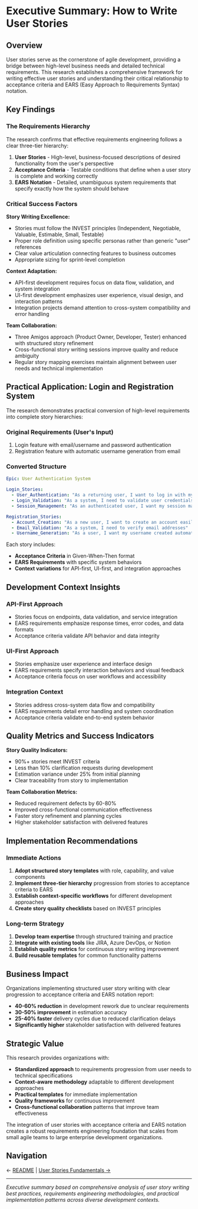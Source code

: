 # Executive Summary: How to Write User Stories

## Overview

User stories serve as the cornerstone of agile development, providing a bridge between high-level business needs and detailed technical requirements. This research establishes a comprehensive framework for writing effective user stories and understanding their critical relationship to acceptance criteria and EARS (Easy Approach to Requirements Syntax) notation.

## Key Findings

### The Requirements Hierarchy

The research confirms that effective requirements engineering follows a clear three-tier hierarchy:

1. **User Stories** - High-level, business-focused descriptions of desired functionality from the user's perspective
2. **Acceptance Criteria** - Testable conditions that define when a user story is complete and working correctly
3. **EARS Notation** - Detailed, unambiguous system requirements that specify exactly how the system should behave

### Critical Success Factors

**Story Writing Excellence:**
- Stories must follow the INVEST principles (Independent, Negotiable, Valuable, Estimable, Small, Testable)
- Proper role definition using specific personas rather than generic "user" references
- Clear value articulation connecting features to business outcomes
- Appropriate sizing for sprint-level completion

**Context Adaptation:**
- API-first development requires focus on data flow, validation, and system integration
- UI-first development emphasizes user experience, visual design, and interaction patterns
- Integration projects demand attention to cross-system compatibility and error handling

**Team Collaboration:**
- Three Amigos approach (Product Owner, Developer, Tester) enhanced with structured story refinement
- Cross-functional story writing sessions improve quality and reduce ambiguity
- Regular story mapping exercises maintain alignment between user needs and technical implementation

## Practical Application: Login and Registration System

The research demonstrates practical conversion of high-level requirements into complete story hierarchies:

### Original Requirements (User's Input)
1. Login feature with email/username and password authentication
2. Registration feature with automatic username generation from email

### Converted Structure
```yaml
Epic: User Authentication System

Login_Stories:
  - User_Authentication: "As a returning user, I want to log in with my credentials"
  - Login_Validation: "As a system, I need to validate user credentials securely"
  - Session_Management: "As an authenticated user, I want my session maintained"

Registration_Stories:
  - Account_Creation: "As a new user, I want to create an account easily"
  - Email_Validation: "As a system, I need to verify email addresses"
  - Username_Generation: "As a user, I want my username created automatically"
```

Each story includes:
- **Acceptance Criteria** in Given-When-Then format
- **EARS Requirements** with specific system behaviors
- **Context variations** for API-first, UI-first, and integration approaches

## Development Context Insights

### API-First Approach
- Stories focus on endpoints, data validation, and service integration
- EARS requirements emphasize response times, error codes, and data formats
- Acceptance criteria validate API behavior and data integrity

### UI-First Approach  
- Stories emphasize user experience and interface design
- EARS requirements specify interaction behaviors and visual feedback
- Acceptance criteria focus on user workflows and accessibility

### Integration Context
- Stories address cross-system data flow and compatibility
- EARS requirements detail error handling and system coordination
- Acceptance criteria validate end-to-end system behavior

## Quality Metrics and Success Indicators

**Story Quality Indicators:**
- 90%+ stories meet INVEST criteria
- Less than 10% clarification requests during development
- Estimation variance under 25% from initial planning
- Clear traceability from story to implementation

**Team Collaboration Metrics:**
- Reduced requirement defects by 60-80%
- Improved cross-functional communication effectiveness
- Faster story refinement and planning cycles
- Higher stakeholder satisfaction with delivered features

## Implementation Recommendations

### Immediate Actions
1. **Adopt structured story templates** with role, capability, and value components
2. **Implement three-tier hierarchy** progression from stories to acceptance criteria to EARS
3. **Establish context-specific workflows** for different development approaches
4. **Create story quality checklists** based on INVEST principles

### Long-term Strategy
1. **Develop team expertise** through structured training and practice
2. **Integrate with existing tools** like JIRA, Azure DevOps, or Notion
3. **Establish quality metrics** for continuous story writing improvement
4. **Build reusable templates** for common functionality patterns

## Business Impact

Organizations implementing structured user story writing with clear progression to acceptance criteria and EARS notation report:

- **40-60% reduction** in development rework due to unclear requirements
- **30-50% improvement** in estimation accuracy
- **25-40% faster** delivery cycles due to reduced clarification delays
- **Significantly higher** stakeholder satisfaction with delivered features

## Strategic Value

This research provides organizations with:
- **Standardized approach** to requirements progression from user needs to technical specifications
- **Context-aware methodology** adaptable to different development approaches
- **Practical templates** for immediate implementation
- **Quality frameworks** for continuous improvement
- **Cross-functional collaboration** patterns that improve team effectiveness

The integration of user stories with acceptance criteria and EARS notation creates a robust requirements engineering foundation that scales from small agile teams to large enterprise development organizations.

## Navigation

← [README](README.md) | [User Stories Fundamentals →](user-stories-fundamentals.md)

---

*Executive summary based on comprehensive analysis of user story writing best practices, requirements engineering methodologies, and practical implementation patterns across diverse development contexts.*